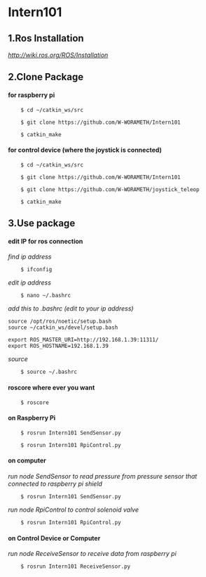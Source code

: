 # Intern101
## 1.Ros Installation
*http://wiki.ros.org/ROS/Installation*
## 2.Clone Package
#### for raspberry pi
````shell
    $ cd ~/catkin_ws/src
````

````shell
    $ git clone https://github.com/W-WORAMETH/Intern101
````

````shell
    $ catkin_make
````
#### for control device (where the joystick is connected)
````shell
    $ cd ~/catkin_ws/src
````

````shell
    $ git clone https://github.com/W-WORAMETH/Intern101
````

````
    $ git clone https://github.com/W-WORAMETH/joystick_teleop
````

````shell
    $ catkin_make
````
## 3.Use package
#### edit IP for ros connection
*find ip address*
````shell
    $ ifconfig
````
*edit ip address*
````shell
    $ nano ~/.bashrc
````
*add this to .bashrc (edit to your ip address)*

````
source /opt/ros/noetic/setup.bash
source ~/catkin_ws/devel/setup.bash

export ROS_MASTER_URI=http://192.168.1.39:11311/ 
export ROS_HOSTNAME=192.168.1.39
`````

*source*
````shell
    $ source ~/.bashrc
````

#### roscore where ever you want
````shell
    $ roscore
````
#### on Raspberry Pi
````shell
    $ rosrun Intern101 SendSensor.py
````
````shell
    $ rosrun Intern101 RpiControl.py
````
#### on computer
*run node SendSensor to read pressure from pressure sensor that connected to raspberry pi shield*
````shell
    $ rosrun Intern101 SendSensor.py
````
*run node RpiControl to control solenoid valve*
````shell
    $ rosrun Intern101 RpiControl.py
````
#### on Control Device or Computer
*run node ReceiveSensor to receive data from raspberry pi*
````shell
    $ rosrun Intern101 ReceiveSensor.py
````
